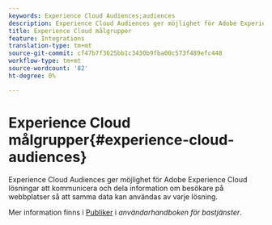 ```yaml
---
keywords: Experience Cloud Audiences;audiences
description: Experience Cloud Audiences ger möjlighet för Adobe Experience Cloud lösningar att kommunicera och dela information om besökare på webbplatser så att samma data kan användas av varje lösning.
title: Experience Cloud målgrupper
feature: Integrations
translation-type: tm+mt
source-git-commit: cf47b7f3625bb1c3430b9fba00c573f489efc448
workflow-type: tm+mt
source-wordcount: '82'
ht-degree: 0%

---
```



# Experience Cloud målgrupper{#experience-cloud-audiences}

Experience Cloud Audiences ger möjlighet för Adobe Experience Cloud lösningar att kommunicera och dela information om besökare på webbplatser så att samma data kan användas av varje lösning.

Mer information finns i [Publiker](https://experienceleague.adobe.com/docs/core-services/interface/audiences/audience-library.html) i *användarhandboken för bastjänster*.
